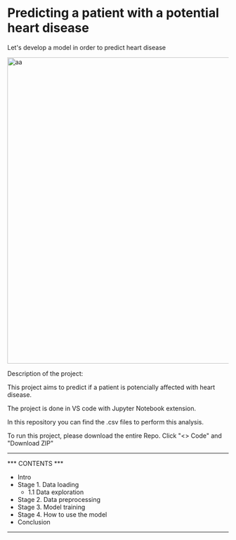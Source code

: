 # Predicting a patient with a potential heart disease
Let's develop a model in order to predict heart disease


<img width="695" alt="aa" src="https://github.com/Vincent-Ambrose/Predicting-a-Customer-Churn-Telecom/assets/118930159/70354c37-2dd5-46e7-9b46-60538ab6903b">


Description of the project:

This project aims to predict if a patient is potencially affected with heart disease.

The project is done in VS code with Jupyter Notebook extension.

In this repository you can find the .csv files to perform this analysis.
	  
To run this project, please download the entire Repo. Click "<> Code" and "Download ZIP"     

________________________________


*** CONTENTS ***

* Intro
* Stage 1. Data loading
    * 1.1 Data exploration
* Stage 2. Data preprocessing
* Stage 3. Model training
* Stage 4. How to use the model
* Conclusion


 ________________________________

